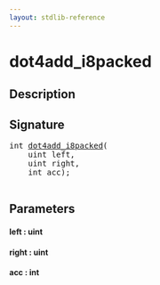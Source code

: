 ```yaml
---
layout: stdlib-reference
---
```


# dot4add\_i8packed

## Description





## Signature 

<pre>
<span class="code_keyword">int</span> <a href="/stdlib-reference/global-decls/dot4add_i8packed">dot4add_i8packed</a>(
    <span class="code_keyword">uint</span> <span class='code_param'>left</span>,
    <span class="code_keyword">uint</span> <span class='code_param'>right</span>,
    <span class="code_keyword">int</span> <span class='code_param'>acc</span>);

</pre>

## Parameters

#### left : uint
#### right : uint
#### acc : int

